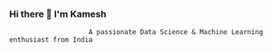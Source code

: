 ### Hi there 👋 I'm Kamesh

                        A passionate Data Science & Machine Learning enthusiast from India

<!--
**Kamesh-Mishra/Kamesh-Mishra** is a ✨ _special_ ✨ repository because its `README.md` (this file) appears on your GitHub profile.

Here are some ideas to get you started:

- 🔭 I’m currently working on ...Data Science Project
- 🌱 I’m currently learning ... Machine Learning & Deep Learning
- 👯 I’m looking to collaborate on ... Power BI
- 🤔 I’m looking for help with ... Deep Learning
- 💬 Ask me about ... Anything
- 📫 How to reach me: ... [LinkedIN](www.linkedin.com/in/kameshmishra)
- 😄 Pronouns: ...He/Him
- ⚡ Fun fact: ...Sometimes dumb at first attempt
-->

